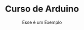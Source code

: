 ---
layout: page
title: Curso de Arduino
hero_image: img/arduino_site.jpg
hero_height: is-fullwidth
subtitle: Esse é um Exemplo
callouts: example_callouts


---